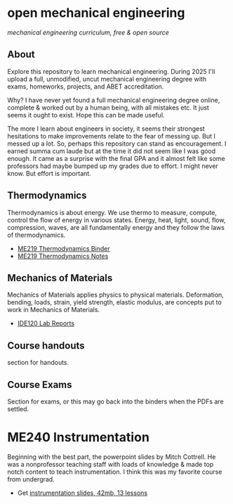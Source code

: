 # open mechanical engineering
_mechanical engineering curriculum, free & open source_

##  About

Explore this repository to learn mechanical engineering.  During 2025 I'll upload a full, unmodified, uncut mechanical engineering degree with exams, homeworks, projects, and ABET accreditation.

Why? I have never yet found a full mechanical engineering degree online, complete & worked out by a human being, with all mistakes etc.  It just seems it ought to exist.  Hope this can be made useful.

The more I learn about engineers in society, it seems their strongest hesitations to make improvements relate to the fear of messing up.  But I messed up a lot.  So, perhaps this repository can stand as encouragement.  I earned summa cum laude but at the time it did not seem like I was good enough.  It came as a surprise with the final GPA and it almost felt like some professors had maybe bumped up my grades due to effort.  I might never know.  But effort is important.

## Thermodynamics
Thermodynamics is about energy.  We use thermo to measure, compute, control the flow of energy in various states.  Energy, heat, light, sound, flow, compression, waves, are all fundamentally energy and they follow the laws of thermodynamics.
* [ME219 Thermodynamics Binder](docs/ME219_Thermo_Binder.pdf) 
* [ME219 Thermodynamics Notes](docs/ME219_Thermo_Notes.pdf)

## Mechanics of Materials
Mechanics of Materials applies physics to physical materials.  Deformation, bending, loads, strain, yield strength, elastic modulus, are concepts put to work in Mechanics of Materials.
* [IDE120 Lab Reports](docs/IDE120_labs.pdf)

## Course handouts
section for handouts.

## Course Exams
Section for exams, or this may go back into the binders when the PDFs are settled.

# ME240 Instrumentation
Beginning with the best part, the powerpoint slides by Mitch Cottrell.  He was a nonprofessor teaching staff with loads of knowledge & made top notch content to teach instrumentation.  I think this was my favorite course from undergrad.
* Get [instrumentation slides, 42mb, 13 lessons](https://lobfile.com/file/SQ8Dhsza.zip)
